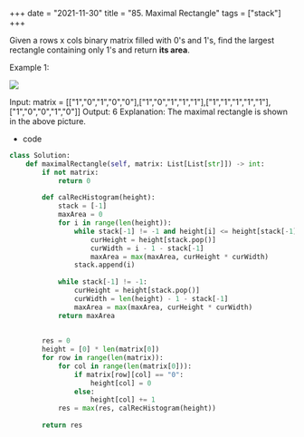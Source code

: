 +++ 
date = "2021-11-30"
title = "85.  Maximal Rectangle"
tags = ["stack"]
+++

Given a rows x cols binary matrix filled with 0's and 1's, find the largest rectangle containing only 1's and return __its area__.
 
Example 1:

![](https://assets.leetcode.com/uploads/2020/09/14/maximal.jpg)

Input: matrix = [["1","0","1","0","0"],["1","0","1","1","1"],["1","1","1","1","1"],["1","0","0","1","0"]] Output: 6 Explanation: The maximal rectangle is shown in the above picture.

- code
```py
class Solution:
    def maximalRectangle(self, matrix: List[List[str]]) -> int:
        if not matrix:
            return 0
        
        def calRecHistogram(height):
            stack = [-1]
            maxArea = 0
            for i in range(len(height)):
                while stack[-1] != -1 and height[i] <= height[stack[-1]]:
                    curHeight = height[stack.pop()]
                    curWidth = i - 1 - stack[-1]
                    maxArea = max(maxArea, curHeight * curWidth)
                stack.append(i)
                
            while stack[-1] != -1:
                curHeight = height[stack.pop()]
                curWidth = len(height) - 1 - stack[-1]
                maxArea = max(maxArea, curHeight * curWidth)
            return maxArea
            
        
        res = 0
        height = [0] * len(matrix[0])
        for row in range(len(matrix)):
            for col in range(len(matrix[0])):
                if matrix[row][col] == "0": 
                    height[col] = 0
                else:
                    height[col] += 1
            res = max(res, calRecHistogram(height))
        
        return res
```
